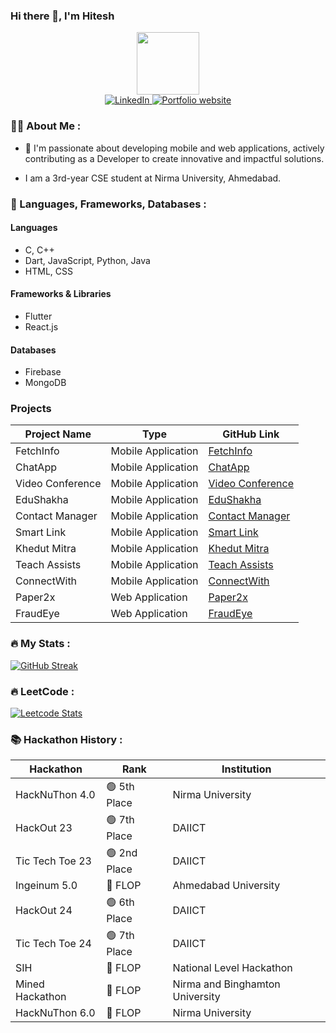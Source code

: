 ### Hi there 👋, I'm Hitesh

<div id="header" align="center">
  <img src="https://media.giphy.com/media/M9gbBd9nbDrOTu1Mqx/giphy.gif" width="100"/>
</div>

<div id="badges" align="center">
  
  <a href="https://in.linkedin.com/in/hitesh-mori-562673273">
    <img src="https://img.shields.io/badge/LinkedIn-blue?style=for-the-badge&logo=linkedin&logoColor=white" alt="LinkedIn"/>
  </a>
  <a href="https://hitesh-mori.vercel.app">
    <img src="https://img.shields.io/badge/website-orange?style=for-the-badge" alt="Portfolio website">
  </a>
</div>

### 👩‍💻 About Me :

- 👀 I'm passionate about developing mobile and web applications, actively contributing as a Developer to create innovative and impactful solutions.

- I am a 3rd-year CSE student at Nirma University, Ahmedabad.

### 🔧 Languages, Frameworks, Databases :

#### **Languages**
- C, C++
- Dart, JavaScript, Python, Java
- HTML, CSS

#### **Frameworks & Libraries**
- Flutter
- React.js

#### **Databases**
- Firebase
- MongoDB

### **Projects**

| **Project Name** | **Type** | **GitHub Link** |
|----------------|-----------|----------------|
| FetchInfo | Mobile Application | [FetchInfo](https://github.com/Hitesh123mori/Scanner-App---Flutter) |
| ChatApp | Mobile Application | [ChatApp](https://github.com/Hitesh123mori/Chat_App) |
| Video Conference | Mobile Application | [Video Conference](https://github.com/Hitesh123mori/video_meet_App) |
| EduShakha | Mobile Application | [EduShakha](https://github.com/Niraj-KC/Edusakha-Hackout-23) |
| Contact Manager | Mobile Application | [Contact Manager](https://github.com/Hitesh123mori/Contact_Manager) |
| Smart Link | Mobile Application | [Smart Link](https://github.com/Hitesh123mori/ingenious-5.0) |
| Khedut Mitra | Mobile Application | [Khedut Mitra](https://github.com/Hitesh123mori/hack_24?tab=readme-ov-file) |
| Teach Assists | Mobile Application | [Teach Assists](https://github.com/Hitesh123mori/tic-tech-teo-24) |
| ConnectWith | Mobile Application | [ConnectWith](https://github.com/Hitesh123mori/connect_with) |
| Paper2x | Web Application | [Paper2x](https://github.com/Hitesh123mori/mined_2025) |
| FraudEye | Web Application | [FraudEye](https://github.com/Hitesh123mori/hacknuthon-6.0) |



### 🔥 My Stats :
[![GitHub Streak](http://github-readme-streak-stats.herokuapp.com?user=Hitesh123mori&theme=dark&background=000000)](https://git.io/streak-stats)


### 🔥 LeetCode :

[![Leetcode Stats](https://leetcard.jacoblin.cool/harshmori0521)](https://leetcode.com/harshmori0521)

### 📚 Hackathon History :

| Hackathon         | Rank        | Institution |
|------------------|------------|-------------|
| HackNuThon 4.0  | 🟢 5th Place   | Nirma University |
| HackOut 23      | 🟢 7th Place   | DAIICT |
| Tic Tech Toe 23   | 🟢 2nd Place   | DAIICT |
| Ingeinum 5.0       | 🔴 FLOP        | Ahmedabad University |
| HackOut 24      | 🟢 6th Place   | DAIICT |
| Tic Tech Toe 24    | 🟢 7th Place   | DAIICT |
| SIH             | 🔴 FLOP        | National Level Hackathon |
| Mined Hackathon | 🔴 FLOP        | Nirma and Binghamton University |
| HackNuThon 6.0  | 🔴 FLOP        | Nirma University |



